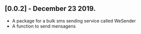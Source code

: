 ## [0.0.2] - December 23 2019.

*  A package for a bulk sms sending service called WeSender
*  A function to send mensagens
